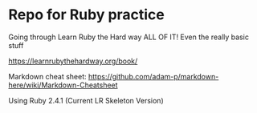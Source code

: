 # Repo for Ruby practice

Going through Learn Ruby the Hard way
ALL OF IT! Even the really basic stuff

https://learnrubythehardway.org/book/


Markdown cheat sheet:
https://github.com/adam-p/markdown-here/wiki/Markdown-Cheatsheet

Using Ruby 2.4.1 (Current LR Skeleton Version)
